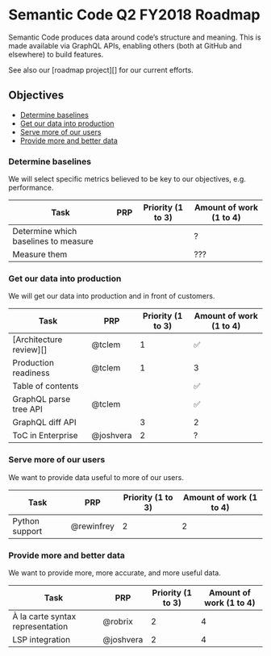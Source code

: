 # Semantic Code Q2 FY2018 Roadmap

Semantic Code produces data around code’s structure and meaning. This is made available via GraphQL APIs, enabling others (both at GitHub and elsewhere) to build features.

See also our [roadmap project][] for our current efforts.


## Objectives

- [Determine baselines](#determine-baselines)
- [Get our data into production](#get-our-data-into-production)
- [Serve more of our users](#serve-more-of-our-users)
- [Provide more and better data](#provide-more-and-better-data)

### Determine baselines

We will select specific metrics believed to be key to our objectives, e.g. performance.

Task                                 | PRP | Priority (1 to 3) | Amount of work (1 to 4)
----                                 | --- | ----------------- | -----------------------
Determine which baselines to measure |     |                   | ?
Measure them                         |     |                   | ???


### Get our data into production

We will get our data into production and in front of customers.

Task                    | PRP        | Priority (1 to 3) | Amount of work (1 to 4)
----                    | ---        | ----------------- | -----------------------
[Architecture review][] | @tclem     | 1                 | ✅
Production readiness    | @tclem     | 1                 | 3
Table of contents       |            |                   | ✅
GraphQL parse tree API  | @tclem     |                   | ✅
GraphQL diff API        |            | 3                 | 2
ToC in Enterprise       | @joshvera  | 2                 | ?


### Serve more of our users

We want to provide data useful to more of our users.

Task              | PRP        | Priority (1 to 3) | Amount of work (1 to 4)
----              | ---        | ----------------- | -----------------------
Python support    | @rewinfrey | 2                 | 2


### Provide more and better data

We want to provide more, more accurate, and more useful data.

Task                             | PRP       | Priority (1 to 3) | Amount of work (1 to 4)
----                             | ---       | ----------------- | -----------------------
À la carte syntax representation | @robrix   | 2                 | 4
LSP integration                  | @joshvera | 2                 | 4
